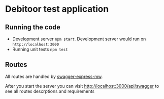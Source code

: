# Debitoor test application

## Running the code
- Development server `npm start`. Development server would run on `http://localhost:3000`
- Running unit tests `npm test`

## Routes
All routes are handled by [swagger-express-mw](https://www.npmjs.com/package/swagger-express-mw).
 
After you start the server you can visit [http://localhost:3000/api/swagger](http://localhost:3000/api/swaggger) to see all routes descrptions and requirements